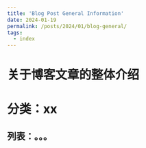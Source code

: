 ```yaml
---
title: 'Blog Post General Information'
date: 2024-01-19
permalink: /posts/2024/01/blog-general/
tags:
  - index
---
```


关于博客文章的整体介绍
======

分类：xx
======

列表：。。。
------